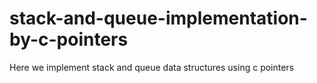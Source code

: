 # stack-and-queue-implementation-by-c-pointers
Here we implement stack and queue data structures using c pointers
